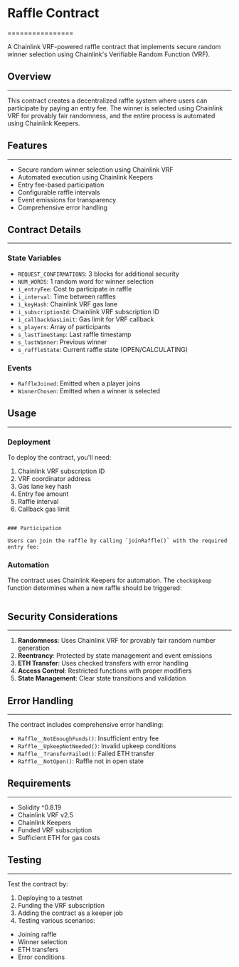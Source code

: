 # Raffle Contract
================

A Chainlink VRF-powered raffle contract that implements secure random winner selection using Chainlink's Verifiable Random Function (VRF).

## Overview
--------

This contract creates a decentralized raffle system where users can participate by paying an entry fee. The winner is selected using Chainlink VRF for provably fair randomness, and the entire process is automated using Chainlink Keepers.

## Features
--------

*   Secure random winner selection using Chainlink VRF
*   Automated execution using Chainlink Keepers
*   Entry fee-based participation
*   Configurable raffle intervals
*   Event emissions for transparency
*   Comprehensive error handling

## Contract Details
----------------

### State Variables

*   `REQUEST_CONFIRMATIONS`: 3 blocks for additional security
*   `NUM_WORDS`: 1 random word for winner selection
*   `i_entryFee`: Cost to participate in raffle
*   `i_interval`: Time between raffles
*   `i_keyHash`: Chainlink VRF gas lane
*   `i_subscriptionId`: Chainlink VRF subscription ID
*   `i_callbackGasLimit`: Gas limit for VRF callback
*   `s_players`: Array of participants
*   `s_lastTimeStamp`: Last raffle timestamp
*   `s_lastWinner`: Previous winner
*   `s_raffleState`: Current raffle state (OPEN/CALCULATING)

### Events

*   `RaffleJoined`: Emitted when a player joins
*   `WinnerChosen`: Emitted when a winner is selected

## Usage
-----

### Deployment

To deploy the contract, you'll need:

1.  Chainlink VRF subscription ID
2.  VRF coordinator address
3.  Gas lane key hash
4.  Entry fee amount
5.  Raffle interval
6.  Callback gas limit


```

### Participation

Users can join the raffle by calling `joinRaffle()` with the required entry fee:

```

### Automation

The contract uses Chainlink Keepers for automation. The `checkUpkeep` function determines when a new raffle should be triggered:
```solidity

```

## Security Considerations
----------------------

1.  **Randomness**: Uses Chainlink VRF for provably fair random number generation
2.  **Reentrancy**: Protected by state management and event emissions
3.  **ETH Transfer**: Uses checked transfers with error handling
4.  **Access Control**: Restricted functions with proper modifiers
5.  **State Management**: Clear state transitions and validation

## Error Handling
--------------

The contract includes comprehensive error handling:

*   `Raffle__NotEnoughFunds()`: Insufficient entry fee
*   `Raffle__UpkeepNotNeeded()`: Invalid upkeep conditions
*   `Raffle__TransferFailed()`: Failed ETH transfer
*   `Raffle__NotOpen()`: Raffle not in open state

## Requirements
------------

*   Solidity ^0.8.19
*   Chainlink VRF v2.5
*   Chainlink Keepers
*   Funded VRF subscription
*   Sufficient ETH for gas costs

## Testing
-------

Test the contract by:

1.  Deploying to a testnet
2.  Funding the VRF subscription
3.  Adding the contract as a keeper job
4.  Testing various scenarios:
   -   Joining raffle
   -   Winner selection
   -   ETH transfers
   -   Error conditions